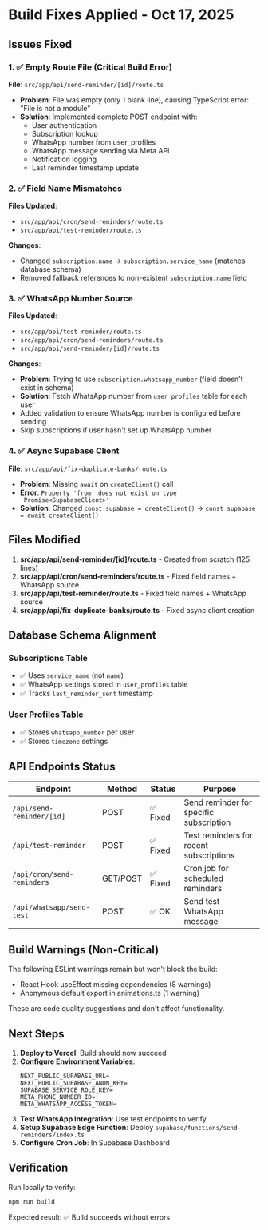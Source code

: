 # Build Fixes Applied - Oct 17, 2025

## Issues Fixed

### 1. ✅ Empty Route File (Critical Build Error)
**File**: `src/app/api/send-reminder/[id]/route.ts`
- **Problem**: File was empty (only 1 blank line), causing TypeScript error: "File is not a module"
- **Solution**: Implemented complete POST endpoint with:
  - User authentication
  - Subscription lookup
  - WhatsApp number from user_profiles
  - WhatsApp message sending via Meta API
  - Notification logging
  - Last reminder timestamp update

### 2. ✅ Field Name Mismatches
**Files Updated**:
- `src/app/api/cron/send-reminders/route.ts`
- `src/app/api/test-reminder/route.ts`

**Changes**:
- Changed `subscription.name` → `subscription.service_name` (matches database schema)
- Removed fallback references to non-existent `subscription.name` field

### 3. ✅ WhatsApp Number Source
**Files Updated**:
- `src/app/api/test-reminder/route.ts`
- `src/app/api/cron/send-reminders/route.ts`
- `src/app/api/send-reminder/[id]/route.ts`

**Changes**:
- **Problem**: Trying to use `subscription.whatsapp_number` (field doesn't exist in schema)
- **Solution**: Fetch WhatsApp number from `user_profiles` table for each user
- Added validation to ensure WhatsApp number is configured before sending
- Skip subscriptions if user hasn't set up WhatsApp number

### 4. ✅ Async Supabase Client
**File**: `src/app/api/fix-duplicate-banks/route.ts`
- **Problem**: Missing `await` on `createClient()` call
- **Error**: `Property 'from' does not exist on type 'Promise<SupabaseClient>'`
- **Solution**: Changed `const supabase = createClient()` → `const supabase = await createClient()`

## Files Modified

1. **src/app/api/send-reminder/[id]/route.ts** - Created from scratch (125 lines)
2. **src/app/api/cron/send-reminders/route.ts** - Fixed field names + WhatsApp source
3. **src/app/api/test-reminder/route.ts** - Fixed field names + WhatsApp source
4. **src/app/api/fix-duplicate-banks/route.ts** - Fixed async client creation

## Database Schema Alignment

### Subscriptions Table
- ✅ Uses `service_name` (not `name`)
- ✅ WhatsApp settings stored in `user_profiles` table
- ✅ Tracks `last_reminder_sent` timestamp

### User Profiles Table
- ✅ Stores `whatsapp_number` per user
- ✅ Stores `timezone` settings

## API Endpoints Status

| Endpoint | Method | Status | Purpose |
|----------|--------|--------|---------|
| `/api/send-reminder/[id]` | POST | ✅ Fixed | Send reminder for specific subscription |
| `/api/test-reminder` | POST | ✅ Fixed | Test reminders for recent subscriptions |
| `/api/cron/send-reminders` | GET/POST | ✅ Fixed | Cron job for scheduled reminders |
| `/api/whatsapp/send-test` | POST | ✅ OK | Send test WhatsApp message |

## Build Warnings (Non-Critical)

The following ESLint warnings remain but won't block the build:
- React Hook useEffect missing dependencies (8 warnings)
- Anonymous default export in animations.ts (1 warning)

These are code quality suggestions and don't affect functionality.

## Next Steps

1. **Deploy to Vercel**: Build should now succeed
2. **Configure Environment Variables**:
   ```
   NEXT_PUBLIC_SUPABASE_URL=
   NEXT_PUBLIC_SUPABASE_ANON_KEY=
   SUPABASE_SERVICE_ROLE_KEY=
   META_PHONE_NUMBER_ID=
   META_WHATSAPP_ACCESS_TOKEN=
   ```
3. **Test WhatsApp Integration**: Use test endpoints to verify
4. **Setup Supabase Edge Function**: Deploy `supabase/functions/send-reminders/index.ts`
5. **Configure Cron Job**: In Supabase Dashboard

## Verification

Run locally to verify:
```bash
npm run build
```

Expected result: ✅ Build succeeds without errors
